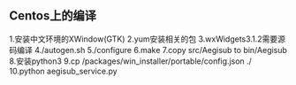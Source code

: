 ## Centos上的编译
1.安装中文环境的XWindow(GTK)
2.yum安装相关的包
3.wxWidgets3.1.2需要源码编译
4./autogen.sh
5./configure
6.make 
7.copy src/Aegisub to bin/Aegisub
8.安装python3
9.cp /packages/win_installer/portable/config.json ./
10.python aegisub_service.py


